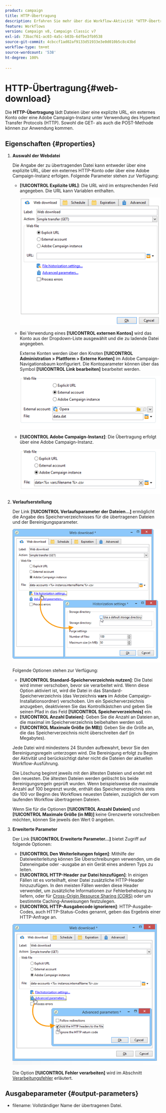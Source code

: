 ```yaml
---
product: campaign
title: HTTP-Übertragung
description: Erfahren Sie mehr über die Workflow-Aktivität "HTTP-Übertragung".
feature: Workflows
version: Campaign v8, Campaign Classic v7
exl-id: 73bacf61-ac03-4a5c-b03b-6dfbe3fb9538
source-git-commit: 4cbccf1ad02af9133d51933e3e0d010b5c8c43bd
workflow-type: tm+mt
source-wordcount: '538'
ht-degree: 100%

---
```


# HTTP-Übertragung{#web-download}



Die **HTTP-Übertragung** lädt Dateien über eine explizite URL, ein externes Konto oder eine Adobe Campaign-Instanz unter Verwendung des Hypertext Transfer Protocols (HTTP). Sowohl die GET- als auch die POST-Methode können zur Anwendung kommen.

## Eigenschaften {#properties}

1. **Auswahl der Webdatei**

   Die Angabe der zu übertragenden Datei kann entweder über eine explizite URL, über ein externes HTTP-Konto oder über eine Adobe Campaign-Instanz erfolgen. Folgende Parameter stehen zur Verfügung:

   * **[!UICONTROL Explizite URL]**: Die URL wird im entsprechenden Feld angegeben. Die URL kann Variablen enthalten.

     ![](assets/download_web_edit.png)

   * Bei Verwendung eines **[!UICONTROL externen Kontos]** wird das Konto aus der Dropdown-Liste ausgewählt und die zu ladende Datei angegeben.

     Externe Konten werden über den Knoten **[!UICONTROL Administration > Plattform > Externe Konten]** im Adobe Campaign-Navigationsbaum konfiguriert. Die Kontoparameter können über das Symbol **[!UICONTROL Link bearbeiten]** bearbeitet werden.

     ![](assets/download_web_edit_external.png)

   * **[!UICONTROL Adobe Campaign-Instanz]**: Die Übertragung erfolgt über eine Adobe Campaign-Instanz.

     ![](assets/download_web_edit_instance.png)

1. **Verlaufserstellung**

   Der Link **[!UICONTROL Verlaufsparameter der Dateien...]** ermöglicht die Angabe des Speicherverzeichnisses für die übertragenen Dateien und der Bereinigungsparameter.

   ![](assets/download_web_edit_hist.png)

   Folgende Optionen stehen zur Verfügung:

   * **[!UICONTROL Standard-Speicherverzeichnis nutzen]**: Die Datei wird immer verschoben, bevor sie verarbeitet wird. Wenn diese Option aktiviert ist, wird die Datei in das Standard-Speicherverzeichnis (das Verzeichnis **vars** im Adobe Campaign-Installationsordner) verschoben. Um ein Speicherverzeichnis anzugeben, deaktivieren Sie das Kontrollkästchen und geben Sie seinen Pfad in das Feld **[!UICONTROL Speicherverzeichnis]** ein.
   * **[!UICONTROL Anzahl Dateien]**: Geben Sie die Anzahl an Dateien an, die maximal im Speicherverzeichnis beibehalten werden soll.
   * **[!UICONTROL Maximale Größe (in MB)]**: Geben Sie die Größe an, die das Speicherverzeichnis nicht überschreiten darf (in Megabytes).

   Jede Datei wird mindestens 24 Stunden aufbewahrt, bevor Sie den Bereinigungsregeln unterzogen wird. Die Bereinigung erfolgt zu Beginn der Aktivität und berücksichtigt daher nicht die Dateien der aktuellen Workflow-Ausführung.

   Die Löschung beginnt jeweils mit den ältesten Dateien und endet mit den neuesten. Die ältesten Dateien werden gelöscht bis beide Bereinigungsregeln geprüft wurden. Wenn beispielsweise die maximale Anzahl auf 100 begrenzt wurde, enthält das Speicherverzeichnis stets die 100 vor Beginn des Workflows neuesten Dateien, zuzüglich der vom laufenden Workflow übertragenen Dateien.

   Wenn Sie für die Optionen **[!UICONTROL Anzahl Dateien]** und **[!UICONTROL Maximale Größe (in MB)]** keine Grenzwerte vorschreiben möchten, können Sie jeweils den Wert 0 angeben.

1. **Erweiterte Parameter**

   Der Link **[!UICONTROL Erweiterte Parameter...]** bietet Zugriff auf folgende Optionen:

   * **[!UICONTROL Den Weiterleitungen folgen]**: Mithilfe der Dateiweiterleitung können Sie Überschreibungen verwenden, um die Dateneingabe oder -ausgabe an ein Gerät eines anderen Typs zu leiten.
   * **[!UICONTROL HTTP-Header zur Datei hinzufügen]**: In einigen Fällen ist es vorteilhaft, einer Datei zusätzliche HTTP-Header hinzuzufügen. In den meisten Fällen werden diese Header verwendet, um zusätzliche Informationen zur Fehlerbehebung zu liefern, oder für [Cross-Origin Resource Sharing (CORS)](https://developer.mozilla.org/docs/Web/HTTP/CORS) oder um bestimmte Caching-Anweisungen festzulegen.
   * **[!UICONTROL HTTP-Ausgabecode ignorieren]**: HTTP-Ausgabe-Codes, auch HTTP-Status-Codes genannt, geben das Ergebnis einer HTTP-Anfrage an.

   ![](assets/download_web_edit_advanced.png)

   Die Option **[!UICONTROL Fehler verarbeiten]** wird im Abschnitt [Verarbeitungsfehler](monitor-workflow-execution.md#processing-errors) erläutert.

## Ausgabeparameter {#output-parameters}

* filename: Vollständiger Name der übertragenen Datei.
